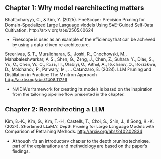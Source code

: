 ## Chapter 1: Why model rearchitecting matters

Bhattacharyya, C., & Kim, Y. (2025). FineScope : Precision Pruning for Domain-Specialized Large Language Models Using SAE-Guided Self-Data Cultivation. http://arxiv.org/abs/2505.00624

* Finescope is used as an example of the efficiency that can be achieved by using a data-driven re-architecture.

Sreenivas, S. T., Muralidharan, S., Joshi, R., Chochowski, M., Mahabaleshwarkar, A. S., Shen, G., Zeng, J., Chen, Z., Suhara, Y., Diao, S., Yu, C., Chen, W.-C., Ross, H., Olabiyi, O., Aithal, A., Kuchaiev, O., Korzekwa, D., Molchanov, P., Patwary, M., … Catanzaro, B. (2024). LLM Pruning and Distillation in Practice: The Minitron Approach. http://arxiv.org/abs/2408.11796

* NVIDIA's framework for creating its models is based on the inspiration from the tailoring pipeline flow presented in the chapter.

## Chapter 2: Rearchitecting a LLM
Kim, B.-K., Kim, G., Kim, T.-H., Castells, T., Choi, S., Shin, J., & Song, H.-K. (2024). Shortened LLaMA: Depth Pruning for Large Language Models with Comparison of Retraining Methods. http://arxiv.org/abs/2402.02834

* Although it's an introductory chapter to the depth pruning technique, part of the explanations and methodology are based on the paper's findings.
